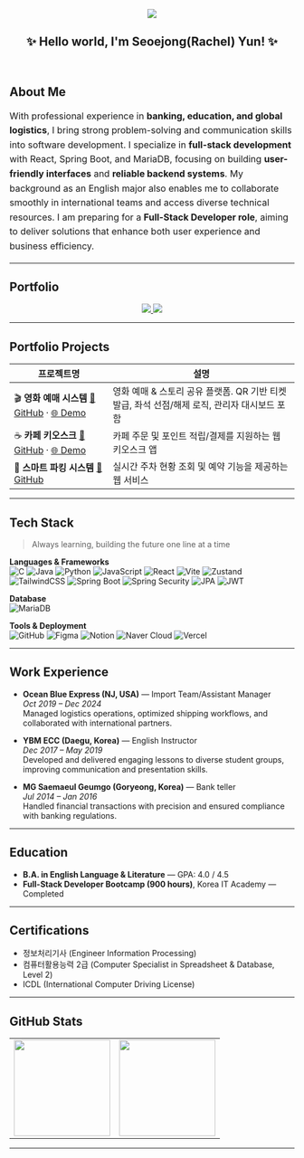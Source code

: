 <p align="center">
  <img src="https://komarev.com/ghpvc/?username=yun-coding&label=Visitors&color=brightgreen&style=flat"/>
</p>

<h2 align="center">✨ Hello world, I'm Seoejong(Rachel) Yun! ✨</h2>
<br>


## About Me

<div align="left" style="font-size: 16px; line-height: 1.6">

With professional experience in **banking, education, and global logistics**, I bring strong problem-solving and communication skills into software development. 
I specialize in **full-stack development** with React, Spring Boot, and MariaDB, focusing on building **user-friendly interfaces** and **reliable backend systems**. 
My background as an English major also enables me to collaborate smoothly in international teams and access diverse technical resources. 
I am preparing for a **Full-Stack Developer role**, aiming to deliver solutions that enhance both user experience and business efficiency.  

</div>

---

## Portfolio

<p align="center">
  <a href="https://portfolioseojeongyun.vercel.app/" target="_blank">
    <img src="https://img.shields.io/badge/-🌐%20Web%20Portfolio-000000?style=for-the-badge&logo=vercel&logoColor=white" />
  </a>
  <a href="https://github.com/user-attachments/files/22437806/portfolio.pdf" target="_blank">
    <img src="https://img.shields.io/badge/-📄%20PDF%20Portfolio-4285F4?style=for-the-badge&logo=adobeacrobatreader&logoColor=white" />
  </a>
</p>

---

## Portfolio Projects

| 프로젝트명 | 설명 |
|------------|------|
| 🎬 **영화 예매 시스템** <a href="https://github.com/sjyun0507/Ticketory.git">🔗 GitHub</a> · <a href="http://211.188.58.155:8080/">🌐 Demo</a> | 영화 예매 & 스토리 공유 플랫폼. QR 기반 티켓 발급, 좌석 선점/해제 로직, 관리자 대시보드 포함 |
| ☕ **카페 키오스크** <a href="https://github.com/sjyun0507/kiosk_user.git">🔗 GitHub</a> · <a href="http://175.45.200.254:8080/">🌐 Demo</a> | 카페 주문 및 포인트 적립/결제를 지원하는 웹 키오스크 앱 |
| 🚗 **스마트 파킹 시스템** <a href="https://github.com/sjyun0507/SmartParking_System.git">🔗 GitHub</a> | 실시간 주차 현황 조회 및 예약 기능을 제공하는 웹 서비스 |

---

## Tech Stack  

> Always learning, building the future one line at a time  

**Languages & Frameworks**  
![C](https://img.shields.io/badge/C-A8B9CC?style=for-the-badge&logo=c&logoColor=white)
![Java](https://img.shields.io/badge/Java-007396?style=for-the-badge&logo=java&logoColor=white)
![Python](https://img.shields.io/badge/Python-3776AB?style=for-the-badge&logo=python&logoColor=white)
![JavaScript](https://img.shields.io/badge/JavaScript-F7DF1E?style=for-the-badge&logo=javascript&logoColor=black)
![React](https://img.shields.io/badge/React-61DAFB?style=for-the-badge&logo=react&logoColor=black)
![Vite](https://img.shields.io/badge/Vite-646CFF?style=for-the-badge&logo=vite&logoColor=white)
![Zustand](https://img.shields.io/badge/Zustand-764ABC?style=for-the-badge&logo=react&logoColor=white)
![TailwindCSS](https://img.shields.io/badge/TailwindCSS-06B6D4?style=for-the-badge&logo=tailwindcss&logoColor=white)
![Spring Boot](https://img.shields.io/badge/Spring%20Boot-6DB33F?style=for-the-badge&logo=springboot&logoColor=white)
![Spring Security](https://img.shields.io/badge/Spring%20Security-6DB33F?style=for-the-badge&logo=springsecurity&logoColor=white)
![JPA](https://img.shields.io/badge/JPA-59666C?style=for-the-badge&logo=hibernate&logoColor=white)
![JWT](https://img.shields.io/badge/JWT-000000?style=for-the-badge&logo=jsonwebtokens&logoColor=white)

**Database**  
![MariaDB](https://img.shields.io/badge/MariaDB-003545?style=for-the-badge&logo=mariadb&logoColor=white)

**Tools & Deployment**  
![GitHub](https://img.shields.io/badge/GitHub-181717?style=for-the-badge&logo=github&logoColor=white)
![Figma](https://img.shields.io/badge/Figma-F24E1E?style=for-the-badge&logo=figma&logoColor=white)
![Notion](https://img.shields.io/badge/Notion-000000?style=for-the-badge&logo=notion&logoColor=white)
![Naver Cloud](https://img.shields.io/badge/Naver%20Cloud-03C75A?style=for-the-badge&logo=naver&logoColor=white)
![Vercel](https://img.shields.io/badge/Vercel-000000?style=for-the-badge&logo=vercel&logoColor=white)


---

## Work Experience
- **Ocean Blue Express (NJ, USA)** — Import Team/Assistant Manager  
  *Oct 2019 – Dec 2024*  
  Managed logistics operations, optimized shipping workflows, and collaborated with international partners.

- **YBM ECC (Daegu, Korea)** — English Instructor  
  *Dec 2017 – May 2019*  
  Developed and delivered engaging lessons to diverse student groups, improving communication and presentation skills.

- **MG Saemaeul Geumgo (Goryeong, Korea)** — Bank teller  
  *Jul 2014 – Jan 2016*  
  Handled financial transactions with precision and ensured compliance with banking regulations.

---

## Education
- **B.A. in English Language & Literature** — GPA: 4.0 / 4.5
- **Full-Stack Developer Bootcamp (900 hours)**, Korea IT Academy — Completed
  
---

## Certifications  

- 정보처리기사 (Engineer Information Processing)  
- 컴퓨터활용능력 2급 (Computer Specialist in Spreadsheet & Database, Level 2)  
- ICDL (International Computer Driving License)

---

## GitHub Stats

<table>
  <tr>
    <td><img src="https://github-readme-stats.vercel.app/api?username=sjyun0507&show_icons=true&theme=default" height="170" /></td>
    <td><img src="https://github-readme-stats.vercel.app/api/top-langs/?username=sjyun0507&layout=compact&theme=default" height="170"/></td>
  </tr>
</table>

---

